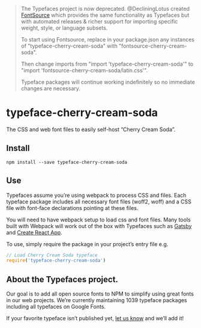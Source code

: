 >The Typefaces project is now deprecated. @DecliningLotus created
[FontSource](https://github.com/fontsource/fontsource) which provides the
same functionality as Typefaces but with automated releases & richer
support for importing specific weight, style, or language subsets.
>
>To start using Fontsource, replace in your package.json any instances of
"typeface-cherry-cream-soda" with "fontsource-cherry-cream-soda".
>
> Then change imports from "import 'typeface-cherry-cream-soda'" to "import 'fontsource-cherry-cream-soda/latin.css'".
>
>Typeface packages will continue working indefinitely so no immediate
>changes are necessary.

# typeface-cherry-cream-soda

The CSS and web font files to easily self-host “Cherry Cream Soda”.

## Install

`npm install --save typeface-cherry-cream-soda`

## Use

Typefaces assume you’re using webpack to process CSS and files. Each typeface
package includes all necessary font files (woff2, woff) and a CSS file with
font-face declarations pointing at these files.

You will need to have webpack setup to load css and font files. Many tools built
with Webpack will work out of the box with Typefaces such as [Gatsby](https://github.com/gatsbyjs/gatsby)
and [Create React App](https://github.com/facebookincubator/create-react-app).

To use, simply require the package in your project’s entry file e.g.

```javascript
// Load Cherry Cream Soda typeface
require('typeface-cherry-cream-soda')
```

## About the Typefaces project.

Our goal is to add all open source fonts to NPM to simplify using great fonts in
our web projects. We’re currently maintaining 1039 typeface packages
including all typefaces on Google Fonts.

If your favorite typeface isn’t published yet, [let us know](https://github.com/KyleAMathews/typefaces)
and we’ll add it!
